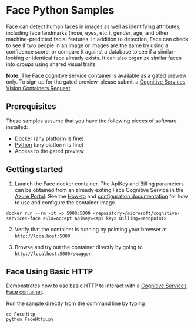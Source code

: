 # Face Python Samples

[Face](https://azure.microsoft.com/services/cognitive-services/face) can detect human faces in images as well as identifying attributes, including face landmarks (nose, eyes, etc.), gender, age, and other machine-predicted facial features. In addition to detection, Face can check to see if two people in an image or images are the same by using a confidence score, or compare it against a database to see if a similar-looking or identical face already exists. It can also organize similar faces into groups using shared visual traits.

**Note:** The Face cognitive service container is available as a gated preview only. To sign up for the gated preview, please submit a [Cognitive Services Vision Containers Request](http://aka.ms/VisionContainersPreview).

## Prerequisites

These samples assume that you have the following pieces of software installed:

* [Docker](https://www.docker.com/products/docker-desktop) (any platform is fine)
* [Python](https://www.python.org/) (any platform is fine)
* Access to the gated preview

## Getting started

1. Launch the Face docker container. The ApiKey and Billing parameters can be obtained from an already exiting Face Cognitive Service in the [Azure Portal](https://portal.azure.com). See the [How-to](https://go.microsoft.com/fwlink/?linkid=2018836&clcid=0x409) and [configuration documentation](https://go.microsoft.com/fwlink/?linkid=2018900&clcid=0x409) for how to use and configure the container image.

```
docker run --rm -it -p 5000:5000 <repository>/microsoft/cognitive-services-face eula=accept ApiKey=<api key> Billing=<endpoint>
```

2. Verify that the container is running by pointing your browser at `http://localhost:5000`.

1. Browse and try out the container directly by going to `http://localhost:5000/swagger`.

## Face Using Basic HTTP

Demonstrates how to use basic HTTP to interact with a [Cognitive Services Face container](http://aka.ms/cognitive-services-containers).

Run the sample directly from the command line by typing

```
cd FaceHttp
python FaceHttp.py
```
